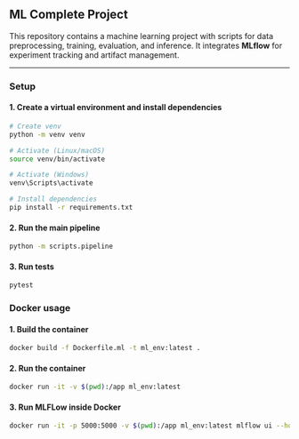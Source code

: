 ## ML Complete Project

This repository contains a machine learning project with scripts for data preprocessing, training, evaluation, and inference. It integrates **MLflow** for experiment tracking and artifact management.

---

### Setup

#### 1. Create a virtual environment and install dependencies

```bash
# Create venv
python -m venv venv

# Activate (Linux/macOS)
source venv/bin/activate

# Activate (Windows)
venv\Scripts\activate

# Install dependencies
pip install -r requirements.txt
```


#### 2. Run the main pipeline

```bash
python -m scripts.pipeline
```

#### 3. Run tests

```bash
pytest
```

### Docker usage

#### 1. Build the container

```bash
docker build -f Dockerfile.ml -t ml_env:latest .
```

#### 2. Run the container

```bash
docker run -it -v $(pwd):/app ml_env:latest
```

#### 3. Run MLFLow inside Docker

```bash
docker run -it -p 5000:5000 -v $(pwd):/app ml_env:latest mlflow ui --host 0.0.0.0 --port 5000
```


